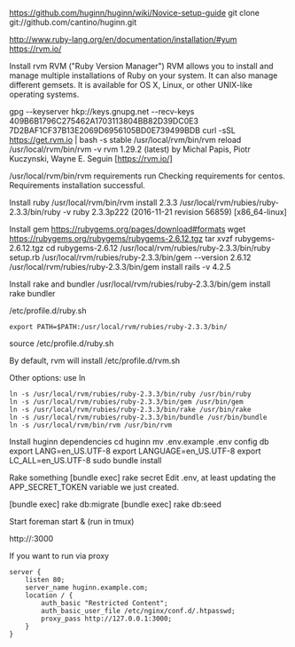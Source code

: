 https://github.com/huginn/huginn/wiki/Novice-setup-guide
git clone git://github.com/cantino/huginn.git

http://www.ruby-lang.org/en/documentation/installation/#yum
https://rvm.io/

Install rvm
RVM ("Ruby Version Manager")
RVM allows you to install and manage multiple installations of Ruby on your system. It can also manage different gemsets.
It is available for OS X, Linux, or other UNIX-like operating systems.

gpg --keyserver hkp://keys.gnupg.net --recv-keys 409B6B1796C275462A1703113804BB82D39DC0E3 7D2BAF1CF37B13E2069D6956105BD0E739499BDB
curl -sSL https://get.rvm.io | bash -s stable
/usr/local/rvm/bin/rvm reload
/usr/local/rvm/bin/rvm -v
rvm 1.29.2 (latest) by Michal Papis, Piotr Kuczynski, Wayne E. Seguin [https://rvm.io/]

/usr/local/rvm/bin/rvm requirements run
Checking requirements for centos.
Requirements installation successful.

Install ruby
/usr/local/rvm/bin/rvm install 2.3.3
/usr/local/rvm/rubies/ruby-2.3.3/bin/ruby -v
ruby 2.3.3p222 (2016-11-21 revision 56859) [x86_64-linux]

Install gem
https://rubygems.org/pages/download#formats
wget https://rubygems.org/rubygems/rubygems-2.6.12.tgz
tar xvzf rubygems-2.6.12.tgz
cd rubygems-2.6.12
/usr/local/rvm/rubies/ruby-2.3.3/bin/ruby setup.rb
/usr/local/rvm/rubies/ruby-2.3.3/bin/gem --version
2.6.12
/usr/local/rvm/rubies/ruby-2.3.3/bin/gem install rails -v 4.2.5

Install rake and bundler
/usr/local/rvm/rubies/ruby-2.3.3/bin/gem install rake bundler

/etc/profile.d/ruby.sh
```
export PATH=$PATH:/usr/local/rvm/rubies/ruby-2.3.3/bin/
```
source /etc/profile.d/ruby.sh

By default, rvm will install /etc/profile.d/rvm.sh

Other options: use ln
```
ln -s /usr/local/rvm/rubies/ruby-2.3.3/bin/ruby /usr/bin/ruby
ln -s /usr/local/rvm/rubies/ruby-2.3.3/bin/gem /usr/bin/gem
ln -s /usr/local/rvm/rubies/ruby-2.3.3/bin/rake /usr/bin/rake
ln -s /usr/local/rvm/rubies/ruby-2.3.3/bin/bundle /usr/bin/bundle
ln -s /usr/local/rvm/bin/rvm /usr/bin/rvm
```

Install huginn dependencies
cd huginn
mv .env.example .env
config db
export LANG=en_US.UTF-8
export LANGUAGE=en_US.UTF-8
export LC_ALL=en_US.UTF-8
sudo bundle install

Rake something
[bundle exec] rake secret
Edit .env, at least updating the APP_SECRET_TOKEN variable we just created.

[bundle exec] rake db:migrate
[bundle exec] rake db:seed

Start
foreman start & (run in tmux)

http://<IP-SERVER>:3000

If you want to run via  proxy
```
server {
    listen 80;
    server_name huginn.example.com;
    location / {
        auth_basic "Restricted Content";
        auth_basic_user_file /etc/nginx/conf.d/.htpasswd;
        proxy_pass http://127.0.0.1:3000;
    }
}
```
